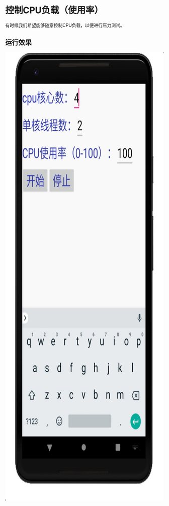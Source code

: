 # 控制CPU负载（使用率）

有时候我们希望能够随意控制CPU负载，以便进行压力测试。

## 运行效果
<img src="https://github.com/Hackergeek/ControlCpuUsage/blob/master/image/result.jpg" width=766 height=1426 />


